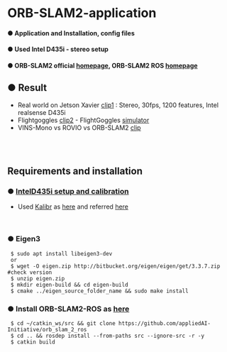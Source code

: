 # ORB-SLAM2-application
#### ● Application and Installation, config files
#### ● Used Intel D435i - stereo setup
#### ● ORB-SLAM2 official [homepage](https://github.com/raulmur/ORB_SLAM2), ORB-SLAM2 ROS [homepage](https://github.com/appliedAI-Initiative/orb_slam_2_ros)
## ● Result
+ Real world on Jetson Xavier [clip1](https://youtu.be/-jueoC-YqF4) : Stereo, 30fps, 1200 features, Intel realsense D435i
+ Flightgoggles [clip2](https://youtu.be/4iQf8rBA9mw) - FlightGoggles [simulator](http://flightgoggles.mit.edu/)
+ VINS-Mono vs ROVIO vs ORB-SLAM2 [clip](https://youtu.be/SypqOc25EVc)

<br><br>

## Requirements and installation

### ● [IntelD435i setup and calibration](https://github.com/engcang/VINS-application/tree/Intel-D435i)
  + Used [Kalibr](https://github.com/ethz-asl/kalibr) as [here](https://github.com/engcang/vins-application#-calibration--kalibr---synchronization-time-offset-extrinsic-parameter) and referred [here](https://support.stereolabs.com/hc/en-us/articles/360012749113-How-can-I-use-Kalibr-with-the-ZED-Mini-camera-in-ROS-)

<br>

### ● Eigen3
  ~~~shell
   $ sudo apt install libeigen3-dev
   or
   $ wget -O eigen.zip http://bitbucket.org/eigen/eigen/get/3.3.7.zip #check version
   $ unzip eigen.zip
   $ mkdir eigen-build && cd eigen-build
   $ cmake ../eigen_source_folder_name && sudo make install
  ~~~

### ● Install ORB-SLAM2-ROS as [here](https://github.com/appliedAI-Initiative/orb_slam_2_ros)
 ~~~shell
  $ cd ~/catkin_ws/src && git clone https://github.com/appliedAI-Initiative/orb_slam_2_ros
  $ cd .. && rosdep install --from-paths src --ignore-src -r -y
  $ catkin build
 ~~~

